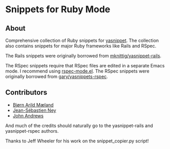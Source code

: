 # Snippets for Ruby Mode

## About

Comprehensive collection of Ruby snippets for
[yasnippet](http://code.google.com/p/yasnippet/ "yasnippet - Google Code").
The collection also contains snippets for major Ruby frameworks like Rails
and RSpec.

The Rails snippets were originally borrowed from
[mknittig/yasnippet-rails](http://github.com/eschulte/yasnippets-rails/tree).

The RSpec snippets require that RSpec files are edited in a separate
Emacs mode. I recommend using
[rspec-mode.el](http://github.com/Chrononaut/rspec-mode.el/tree/master).
The RSpec snippets were originally borrowed from
[gary/yasnippets-rspec](http://github.com/gary/yasnippets-rspec/tree/master).

## Contributors

* [Bjørn Arild Mæland](http://github.com/Chrononaut)
* [Jean-Sébastien Ney](http://github.com/jney)
* [John Andrews](http://github.com/jxa)

And much of the credits should naturally go to the yasnippet-rails and
yasnippet-rspec authors.

Thanks to Jeff Wheeler for his work on the snippet_copier.py script!

